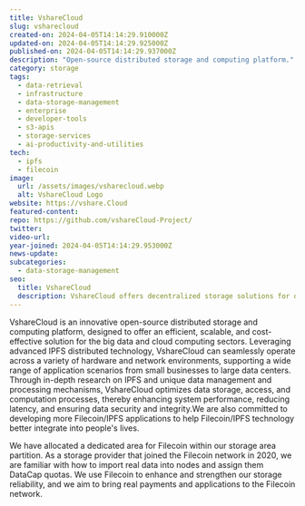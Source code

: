 ```yaml
---
title: VshareCloud
slug: vsharecloud
created-on: 2024-04-05T14:14:29.910000Z
updated-on: 2024-04-05T14:14:29.925000Z
published-on: 2024-04-05T14:14:29.937000Z
description: "Open-source distributed storage and computing platform."
category: storage
tags:
  - data-retrieval
  - infrastructure
  - data-storage-management
  - enterprise
  - developer-tools
  - s3-apis
  - storage-services
  - ai-productivity-and-utilities
tech:
  - ipfs
  - filecoin
image:
  url: /assets/images/vsharecloud.webp
  alt: VshareCloud Logo
website: https://vshare.Cloud
featured-content:
repo: https://github.com/vshareCloud-Project/
twitter:
video-url:
year-joined: 2024-04-05T14:14:29.953000Z
news-update:
subcategories:
  - data-storage-management
seo:
  title: VshareCloud
  description: VshareCloud offers decentralized storage solutions for digital data.
---
```


VshareCloud is an innovative open-source distributed storage and computing platform, designed to offer an efficient, scalable, and cost-effective solution for the big data and cloud computing sectors. Leveraging advanced IPFS distributed technology, VshareCloud can seamlessly operate across a variety of hardware and network environments, supporting a wide range of application scenarios from small businesses to large data centers. Through in-depth research on IPFS and unique data management and processing mechanisms, VshareCloud optimizes data storage, access, and computation processes, thereby enhancing system performance, reducing latency, and ensuring data security and integrity.We are also committed to developing more Filecoin/IPFS applications to help Filecoin/IPFS technology better integrate into people's lives.

We have allocated a dedicated area for Filecoin within our storage area partition. As a storage provider that joined the Filecoin network in 2020, we are familiar with how to import real data into nodes and assign them DataCap quotas. We use Filecoin to enhance and strengthen our storage reliability, and we aim to bring real payments and applications to the Filecoin network.
